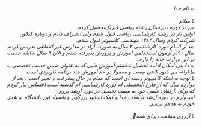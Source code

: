 <I DOCTYPE html>
<html dir="rtl" lang="fa">
<head>
<meta chaset="utf-8">
<title>صفحه‌ی فارسی راست چین میباشد</title>
</head>
<body>
به نام خدا
<br>
<br>
با سلام
<br>
من در دوره دبیرستان رشته ریاضی فیزیک‌تحصیل کردم.
<br>
اولین بار در رشته کارشناسی ریاضی قبول شدم ولی انصراف دادم و دوباره کنکور شرکت کردم وسال ۱۳۸۳ مهندسی کامپیوتر قبول شدم.
<br>
بعد از اتمام دوره کارشناسی ۲ سال به صورت آزاد در مدارس غیر انتفاعی تدریس کردم.
<br>
سال ۹۰در آزمون استخدامی آموزش و پرورش پذیرفته شدم و الان ۹ سال سابقه خدمت در این وزارت خانه را دارم.
<br>
به دلایلی امکان ادامه تحصیل نداشتم.آموزش هایی که به عنوان ضمن خدمت تخصصی به ما ارائه می شود کافی نیست و معمولا در حد آموزش چند برنامه کاربردی است 
<br>
با توجه به اینکه کامپیوتر رشته ای است که مدام در حال پیشرفت  و تغییر است ، بعد از دوازده سال  که از فارغ التحصیلی ام دوره کارشناسی ام گذشته است احساس نیاز کردم که برای .ارتقای علمی خود به سمت تحصیل در دوره ارشد بروم 
<br>
امیدوارم در دوره ارشد با لطف خدا و کمک اساتید بزرگوار و باسواد این دانشگاه  و تلاش خودم به هدفم برسم.
<br>
<br>
با آرزوی موفقیت برای همه💐
</body>
</html>
